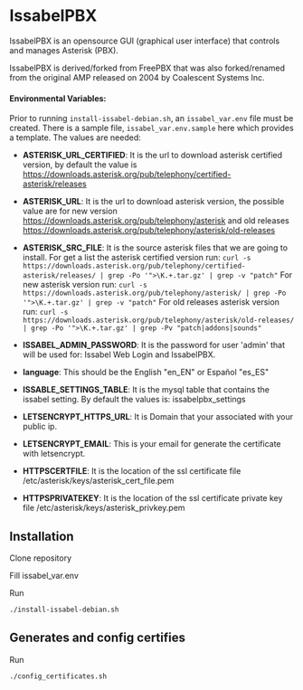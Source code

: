IssabelPBX
==========

IssabelPBX is an opensource GUI (graphical user interface) that controls and manages Asterisk (PBX). 

IssabelPBX is derived/forked from FreePBX that was also forked/renamed from the original AMP released
on 2004 by Coalescent Systems Inc.

#### Environmental Variables:
Prior to running `install-issabel-debian.sh`, an `issabel_var.env` file must be created.  There is
a sample file, `issabel_var.env.sample` here which provides a template. The values are needed:

- **ASTERISK_URL_CERTIFIED**: It is the url to download asterisk certified version, by default the value
is https://downloads.asterisk.org/pub/telephony/certified-asterisk/releases

- **ASTERISK_URL**: It is the url to download asterisk version, the possible value are
for new version https://downloads.asterisk.org/pub/telephony/asterisk and old releases 
https://downloads.asterisk.org/pub/telephony/asterisk/old-releases

- **ASTERISK_SRC_FILE**: It is the source asterisk files that we are going to install. 
For get a list the asterisk certified version run:
`curl -s https://downloads.asterisk.org/pub/telephony/certified-asterisk/releases/ | grep -Po '">\K.+.tar.gz' | grep -v "patch"`
For new asterisk version run:
`curl -s https://downloads.asterisk.org/pub/telephony/asterisk/ | grep -Po '">\K.+.tar.gz' | grep -v "patch"`
For old releases asterisk version run:
`curl -s https://downloads.asterisk.org/pub/telephony/asterisk/old-releases/ | grep -Po '">\K.+.tar.gz' | grep -Pv "patch|addons|sounds"`

- **ISSABEL_ADMIN_PASSWORD**: It is the password for user 'admin' that will 
be used for: Issabel Web Login and IssabelPBX.

- **language**: This should be the English "en_EN" or Español "es_ES" 

- **ISSABLE_SETTINGS_TABLE**: It is the mysql table that contains the issabel setting. 
By default the values is: issabelpbx_settings

- **LETSENCRYPT_HTTPS_URL**: It is Domain that your associated with your public ip.

- **LETSENCRYPT_EMAIL**: This is your email for generate the certificate with 
letsencrypt.

- **HTTPSCERTFILE**: It is the location of the ssl certificate file
/etc/asterisk/keys/asterisk_cert_file.pem

- **HTTPSPRIVATEKEY**: It is the location of the ssl certificate private key file
/etc/asterisk/keys/asterisk_privkey.pem

Installation
------------

Clone repository

Fill issabel_var.env

Run
```sh
./install-issabel-debian.sh
```

Generates and config certifies
------------------------------ 

Run
```sh
./config_certificates.sh
```
